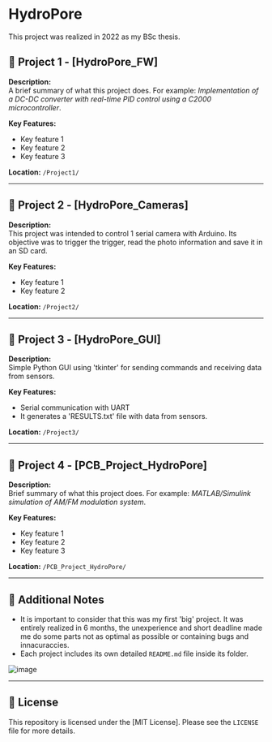 # HydroPore
This project was realized in 2022 as my BSc thesis. 

## 📁 Project 1 - [HydroPore_FW]

**Description:**  
A brief summary of what this project does. For example: *Implementation of a DC-DC converter with real-time PID control using a C2000 microcontroller*.

**Key Features:**
- Key feature 1
- Key feature 2
- Key feature 3

**Location:** `/Project1/`

---

## 📁 Project 2 - [HydroPore_Cameras]

**Description:**  
This project was intended to control 1 serial camera with Arduino. Its objective was to trigger the trigger, read the photo information and save it in an SD card. 

**Key Features:**
- Key feature 1
- Key feature 2

**Location:** `/Project2/`

---

## 📁 Project 3 - [HydroPore_GUI]

**Description:**  
Simple Python GUI using 'tkinter' for sending commands and receiving data from sensors. 

**Key Features:**
- Serial communication with UART
- It generates a 'RESULTS.txt' file with data from sensors.

**Location:** `/Project3/`

---

## 📁 Project 4 - [PCB_Project_HydroPore]

**Description:**  
Brief summary of what this project does. For example: *MATLAB/Simulink simulation of AM/FM modulation system*.

**Key Features:**
- Key feature 1
- Key feature 2
- Key feature 3

**Location:** `/PCB_Project_HydroPore/`

---
## 📌 Additional Notes

- It is important to consider that this was my first 'big' project. It was entirely realized in 6 months, the unexperience and short deadline made me do some parts not as optimal as possible or containing bugs and innacuraccies. 
- Each project includes its own detailed `README.md` file inside its folder.

![image](https://github.com/user-attachments/assets/99faa0fd-3b0a-4028-aaa7-1a3ef6e5c4a5)

---

## 📄 License

This repository is licensed under the [MIT License]. Please see the `LICENSE` file for more details.
